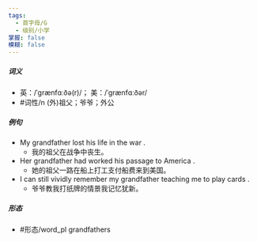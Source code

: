 ```yaml
---
tags:
  - 首字母/G
  - 级别/小学
掌握: false
模糊: false
---
```

##### 词义
- 英：/ˈɡrænfɑːðə(r)/； 美：/ˈɡrænfɑːðər/
- #词性/n  (外)祖父；爷爷；外公
##### 例句
- My grandfather lost his life in the war .
	- 我的祖父在战争中丧生。
- Her grandfather had worked his passage to America .
	- 她的祖父一路在船上打工支付船费来到美国。
- I can still vividly remember my grandfather teaching me to play cards .
	- 爷爷教我打纸牌的情景我记忆犹新。
##### 形态
- #形态/word_pl grandfathers
